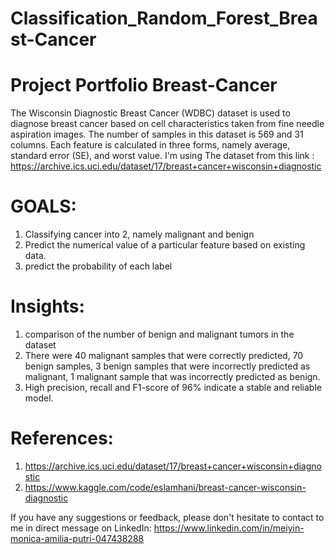 # Classification_Random_Forest_Breast-Cancer
# Project Portfolio Breast-Cancer

The Wisconsin Diagnostic Breast Cancer (WDBC) dataset is used to diagnose breast cancer based on cell characteristics taken from fine needle aspiration images. The number of samples in this dataset is 569 and 31 columns. Each feature is calculated in three forms, namely average, standard error (SE), and worst value.  I'm using The dataset from this link : https://archive.ics.uci.edu/dataset/17/breast+cancer+wisconsin+diagnostic

# GOALS:
1. Classifying cancer into 2, namely malignant and benign
2. Predict the numerical value of a particular feature based on existing data.
3. predict the probability of each label

# Insights:
1. comparison of the number of benign and malignant tumors in the dataset
2. There were 40 malignant samples that were correctly predicted, 70 benign samples, 3 benign samples that were incorrectly predicted as malignant, 1 malignant sample that was incorrectly predicted as benign.
3. High precision, recall and F1-score of 96% indicate a stable and reliable model.

# References:
1. https://archive.ics.uci.edu/dataset/17/breast+cancer+wisconsin+diagnostic
2. https://www.kaggle.com/code/eslamhani/breast-cancer-wisconsin-diagnostic

If you have any suggestions or feedback, please don't hesitate to contact to me in direct message on LinkedIn:
https://www.linkedin.com/in/meiyin-monica-amilia-putri-047438288


